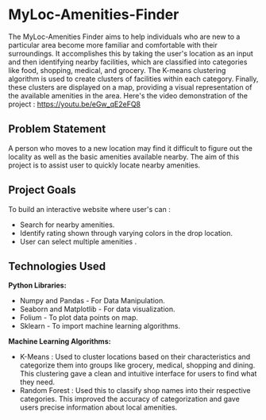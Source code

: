# MyLoc-Amenities-Finder
The MyLoc-Amenities Finder aims to help individuals who are new to a particular area become more familiar and comfortable with their surroundings. It accomplishes this by taking the user's location as an input and then identifying nearby facilities, which are classified into categories like food, shopping, medical, and grocery. The K-means clustering algorithm is used to create clusters of facilities within each category. Finally, these clusters are displayed on a map, providing a visual representation of the available amenities in the area.
Here's the video demonstration of the project : https://youtu.be/eGw_qE2eFQ8

## Problem Statement
A person who moves to a new location may find it difficult to figure out the locality as well as the basic amenities available nearby. The aim of this project is to assist user to quickly locate nearby amenities.

## Project Goals
To build an interactive website where user's can :
* Search for nearby amenities.
* Identify rating shown through varying colors in the drop location.
* User can select multiple amenities .

## Technologies Used
**Python Libraries:**
* Numpy and Pandas - For Data Manipulation.
* Seaborn and Matplotlib - For data visualization.
* Folium - To plot data points on map.
* Sklearn - To import machine learning algorithms.

**Machine Learning Algorithms:**
* K-Means : Used to cluster locations based on their characteristics and categorize them into groups like grocery, medical, shopping and dining. This clustering gave a clean and intuitive interface for users to find what they need.
* Random Forest : Used this to classify shop names into their respective categories. This improved the accuracy of categorization and gave users precise information about local amenities. 

